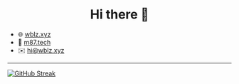 <h1 align="center">Hi there 👋</h1>

- 🌐 [wblz.xyz](https://wblz.xyz)
- 💼 [m87.tech](https://m87.tech/)
- ✉️ [hi@wblz.xyz](mailto:hi@wblz.xyz)

---


[![GitHub Streak](https://streak-stats.demolab.com?user=wblazej&theme=github-dark-blue&hide_border=true&a=1)](https://git.io/streak-stats)
